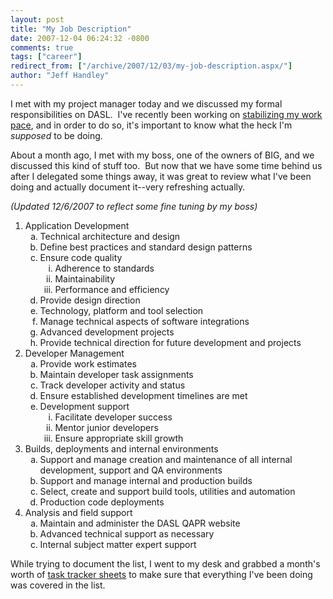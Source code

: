```yaml
---
layout: post
title: "My Job Description"
date: 2007-12-04 06:24:32 -0800
comments: true
tags: ["career"]
redirect_from: ["/archive/2007/12/03/my-job-description.aspx/"]
author: "Jeff Handley"
---
```

<!-- more -->
<p>I met with my project manager today and we discussed my formal responsibilities on DASL.  I've recently been working on <a href="http://blog.jeffhandley.com/archive/2007/11/07/my-work-pace.aspx" target="_blank">stabilizing my work pace</a>, and in order to do so, it's important to know what the heck I'm <em>supposed</em> to be doing.</p>  <p>About a month ago, I met with my boss, one of the owners of BIG, and we discussed this kind of stuff too.  But now that we have some time behind us after I delegated some things away, it was great to review what I've been doing and actually document it--very refreshing actually.</p>  <p><em>(Updated 12/6/2007 to reflect some fine tuning by my boss)</em></p>  <ol>   <li>Application Development  <ol type="a">   <li>Technical architecture and design </li>  <li>Define best practices and standard design patterns </li>  <li>Ensure code quality  <ol type="i">   <li>Adherence to standards </li>  <li>Maintainability </li>  <li>Performance and efficiency </li>   </ol>   </li>  <li>Provide design direction </li>  <li>Technology, platform and tool selection </li>  <li>Manage technical aspects of software integrations </li>  <li>Advanced development projects </li>  <li>Provide technical direction for future development and projects </li>   </ol>   </li>  <li>Developer Management  <ol type="a">   <li>Provide work estimates </li>  <li>Maintain developer task assignments </li>  <li>Track developer activity and status </li>  <li>Ensure established development timelines are met </li>  <li>Development support  <ol type="i">   <li>Facilitate developer success </li>  <li>Mentor junior developers </li>  <li>Ensure appropriate skill growth </li>   </ol>   </li>   </ol>   </li>  <li>Builds, deployments and internal environments  <ol type="a">   <li>Support and manage creation and maintenance of all internal development, support and QA environments </li>  <li>Support and manage internal and production builds </li>  <li>Select, create and support build tools, utilities and automation </li>  <li>Production code deployments </li>   </ol>   </li>  <li>Analysis and field support  <ol type="a">   <li>Maintain and administer the DASL QAPR website </li>  <li>Advanced technical support as necessary </li>  <li>Internal subject matter expert support </li>   </ol>   </li> </ol>  <p>While trying to document the list, I went to my desk and grabbed a month's worth of <a href="http://blog.jeffhandley.com/archive/2007/12/03/task-tracking.aspx" target="_blank">task tracker sheets</a> to make sure that everything I've been doing was covered in the list.</p>
